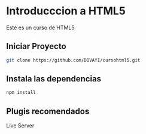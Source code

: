 # Introducccion a HTML5

Este es un curso de HTML5

## Iniciar Proyecto
```bash
git clone https://github.com/DOVAYI/cursohtml5.git
```

## Instala las dependencias
```bash
npm install
```

## Plugis recomendados

Live Server